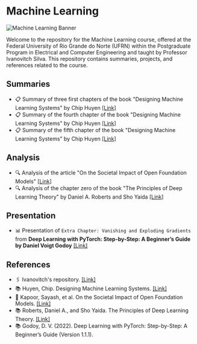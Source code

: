 # Machine Learning
![Machine Learning Banner](https://dummyimage.com/1200x400/000/fff&text=Machine+Learning)

Welcome to the repository for the Machine Learning course, offered at the Federal University of Rio Grande do Norte (UFRN) within the Postgraduate Program in Electrical and Computer Engineering and taught by Professor Ivanovitch Silva. This repository contains summaries, projects, and references related to the course.

## Summaries
- 📋 Summary of three first chapters of the book "Designing Machine Learning Systems" by Chip Huyen [[Link]](https://github.com/thaisaraujom/machine-learning/tree/main/summaries/summary_1)
- 📋 Summary of the fourth chapter of the book "Designing Machine Learning Systems" by Chip Huyen [[Link]](https://github.com/thaisaraujom/machine-learning/tree/main/summaries/summary_2)
- 📋 Summary of the fifth chapter of the book "Designing Machine Learning Systems" by Chip Huyen [[Link]](https://github.com/thaisaraujom/machine-learning/tree/main/summaries/summary_3)

## Analysis
- 🔍 Analysis of the article "On the Societal Impact of Open Foundation Models" [[Link]](https://github.com/thaisaraujom/machine-learning/tree/main/analysis/analysis_1)
- 🔍 Analysis of the chapter zero of the book "The Principles of Deep Learning Theory" by Daniel A. Roberts and Sho Yaida [[Link]](https://github.com/thaisaraujom/machine-learning/tree/main/analysis/analysis_2)

## Presentation
- 📊 Presentation of `Extra Chapter: Vanishing and Exploding Gradients` from **Deep Learning with PyTorch: Step-by-Step: A Beginner’s Guide by Daniel Voigt Godoy** [[Link]](https://github.com/thaisaraujom/machine-learning/tree/main/presentation/)

##  References
- 🖇️ Ivanovitch's repository. [[Link]](https://github.com/ivanovitchm/PPGEEC2318)
- 📚 Huyen, Chip. Designing Machine Learning Systems. [[Link]](https://www.oreilly.com/library/view/designing-machine-learning/9781098107956/)
- 📄 Kapoor, Sayash, et al. On the Societal Impact of Open Foundation Models. [[Link]](https://arxiv.org/pdf/2403.07918.pdf)
- 📚 Roberts, Daniel A., and Sho Yaida. The Principles of Deep Learning Theory. [[Link]](https://arxiv.org/pdf/2106.10165.pdf)
- 📚 Godoy, D. V. (2022). Deep Learning with PyTorch: Step-by-Step: A Beginner’s Guide (Version 1.1.1). 